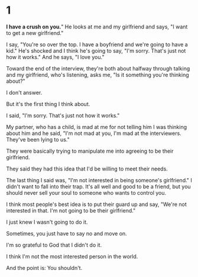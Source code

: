 # 1
__I have a crush on you.__" He looks at me and my girlfriend and says, "I want to get a new girlfriend."

I say, "You're so over the top. I have a boyfriend and we're going to have a kid." He's shocked and I think he's going to say, "I'm sorry. That's just not how it works." And he says, "I love you."

Toward the end of the interview, they're both about halfway through talking and my girlfriend, who's listening, asks me, "Is it something you're thinking about?"

I don't answer.

But it's the first thing I think about.

I said, "I'm sorry. That's just not how it works."

My partner, who has a child, is mad at me for not telling him I was thinking about him and he said, "I'm not mad at you, I'm mad at the interviewers. They've been lying to us."

They were basically trying to manipulate me into agreeing to be their girlfriend.

They said they had this idea that I'd be willing to meet their needs.

The last thing I said was, "I'm not interested in being someone's girlfriend." I didn't want to fall into their trap. It's all well and good to be a friend, but you should never sell your soul to someone who wants to control you.

I think most people's best idea is to put their guard up and say, "We're not interested in that. I'm not going to be their girlfriend."

I just knew I wasn't going to do it.

Sometimes, you just have to say no and move on.

I'm so grateful to God that I didn't do it.

I think I'm not the most interested person in the world.

And the point is: You shouldn't.
